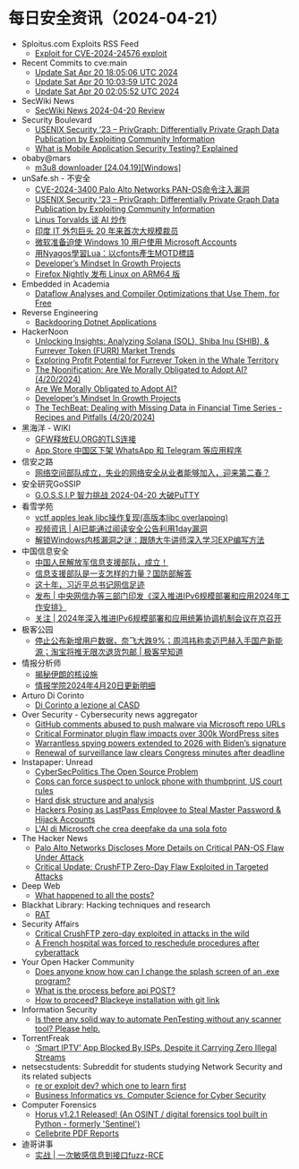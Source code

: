 # 每日安全资讯（2024-04-21）

- Sploitus.com Exploits RSS Feed
  - [Exploit for CVE-2024-24576 exploit](https://sploitus.com/exploit?id=6244F47E-DEEB-52D3-B0F3-2ADF5C925B1D&utm_source=rss&utm_medium=rss)
- Recent Commits to cve:main
  - [Update Sat Apr 20 18:05:06 UTC 2024](https://github.com/trickest/cve/commit/c39566507cc51d924d3a8101425b8bff8b4c86fe)
  - [Update Sat Apr 20 10:03:59 UTC 2024](https://github.com/trickest/cve/commit/b540f2f9c681b11c33cae3a0641f3345aa678c39)
  - [Update Sat Apr 20 02:05:52 UTC 2024](https://github.com/trickest/cve/commit/afa65552532f0a5a3a1c5116e467fc1e1de19840)
- SecWiki News
  - [SecWiki News 2024-04-20 Review](http://www.sec-wiki.com/?2024-04-20)
- Security Boulevard
  - [USENIX Security ’23 – PrivGraph: Differentially Private Graph Data Publication by Exploiting Community Information](https://securityboulevard.com/2024/04/usenix-security-23-privgraph-differentially-private-graph-data-publication-by-exploiting-community-information/)
  - [What is Mobile Application Security Testing? Explained](https://securityboulevard.com/2024/04/what-is-mobile-application-security-testing-explained/)
- obaby@mars
  - [m3u8 downloader [24.04.19][Windows]](https://h4ck.org.cn/2024/04/16580)
- unSafe.sh - 不安全
  - [CVE-2024-3400 Palo Alto Networks PAN-OS命令注入漏洞](https://buaq.net/go-235468.html)
  - [USENIX Security ’23 – PrivGraph: Differentially Private Graph Data Publication by Exploiting Community Information](https://buaq.net/go-235474.html)
  - [Linus Torvalds 谈 AI 炒作](https://buaq.net/go-235462.html)
  - [印度 IT 外包巨头 20 年来首次大规模裁员](https://buaq.net/go-235463.html)
  - [微软准备迫使 Windows 10 用户使用 Microsoft Accounts](https://buaq.net/go-235464.html)
  - [用Nyagos學習Lua：以cfonts產生MOTD標語](https://buaq.net/go-235456.html)
  - [Developer’s Mindset In Growth Projects](https://buaq.net/go-235472.html)
  - [Firefox Nightly 发布 Linux on ARM64 版](https://buaq.net/go-235465.html)
- Embedded in Academia
  - [Dataflow Analyses and Compiler Optimizations that Use Them, for Free](https://blog.regehr.org/archives/2578)
- Reverse Engineering
  - [Backdooring Dotnet Applications](https://www.reddit.com/r/ReverseEngineering/comments/1c8c1b8/backdooring_dotnet_applications/)
- HackerNoon
  - [Unlocking Insights: Analyzing Solana (SOL), Shiba Inu (SHIB), & Furrever Token (FURR) Market Trends](https://hackernoon.com/unlocking-insights-analyzing-solana-sol-shiba-inu-shib-and-furrever-token-furr-market-trends?source=rss)
  - [Exploring Profit Potential for Furrever Token in the Whale Territory](https://hackernoon.com/exploring-profit-potential-for-furrever-token-in-the-whale-territory?source=rss)
  - [The Noonification: Are We Morally Obligated to Adopt AI? (4/20/2024)](https://hackernoon.com/4-20-2024-noonification?source=rss)
  - [Are We Morally Obligated to Adopt AI?](https://hackernoon.com/are-we-morally-obligated-to-adopt-ai?source=rss)
  - [Developer’s Mindset In Growth Projects](https://hackernoon.com/developers-mindset-in-growth-projects?source=rss)
  - [The TechBeat: Dealing with Missing Data in Financial Time Series - Recipes and Pitfalls  (4/20/2024)](https://hackernoon.com/4-20-2024-techbeat?source=rss)
- 黑海洋 - WIKI
  - [GFW释放EU.ORG的TLS连接](https://www.upx8.com/4127)
  - [App Store 中国区下架 WhatsApp 和 Telegram 等应用程序](https://www.upx8.com/4126)
- 信安之路
  - [网络空间部队成立，失业的网络安全从业者能够加入，迎来第二春？](https://mp.weixin.qq.com/s?__biz=MzI5MDQ2NjExOQ==&mid=2247499319&idx=1&sn=d2059ac0f3f78e816b6c4a7c9831c2f2&chksm=ec1dce1fdb6a47094efff6eaf923bf93a44003b46d2f9667b36bfb899744914e1bb696115f31&scene=58&subscene=0#rd)
- 安全研究GoSSIP
  - [G.O.S.S.I.P 智力挑战 2024-04-20 大破PuTTY](https://mp.weixin.qq.com/s?__biz=Mzg5ODUxMzg0Ng==&mid=2247497841&idx=1&sn=078d2d1c3dcd0d294a6683f975a61431&chksm=c063d6a8f7145fbee87a5c4284255771e48c9c5f04df4d5dc4a8dbec8c32ac24674f31410429&scene=58&subscene=0#rd)
- 看雪学苑
  - [vctf apples leak libc操作复现(高版本libc overlapping)](https://mp.weixin.qq.com/s?__biz=MjM5NTc2MDYxMw==&mid=2458550827&idx=1&sn=133060020f3fe673589f8029a401e44c&chksm=b18db2a186fa3bb7a8425c0dc5fe92703091b50086abb0d2de14d516d30679d573f2294e8838&scene=58&subscene=0#rd)
  - [视频资讯 | AI已能通过阅读安全公告利用1day漏洞](https://mp.weixin.qq.com/s?__biz=MjM5NTc2MDYxMw==&mid=2458550827&idx=2&sn=465b7c6a176881671763605bfea22586&chksm=b18db2a186fa3bb738a7e710813b059c7015b0a998cf4cdc8e27059241bbb4980eb574b52f03&scene=58&subscene=0#rd)
  - [解锁Windows内核漏洞之谜：跟随大牛讲师深入学习EXP编写方法](https://mp.weixin.qq.com/s?__biz=MjM5NTc2MDYxMw==&mid=2458550827&idx=3&sn=1f22436b6c59a3c7352c1009adeea50a&chksm=b18db2a186fa3bb752989642c38c9b01f79feebad1b3de24848b27e96faf47e63eae72d8e324&scene=58&subscene=0#rd)
- 中国信息安全
  - [中国人民解放军信息支援部队，成立！](https://mp.weixin.qq.com/s?__biz=MzA5MzE5MDAzOA==&mid=2664211331&idx=1&sn=ac3190ed48019d37920efb0a3d82c082&chksm=8b59a17abc2e286cdd263bbab0481b67df8368a04c0721c22ecefac54dbc91784861de3a3d90&scene=58&subscene=0#rd)
  - [信息支援部队是一支怎样的力量？国防部解答](https://mp.weixin.qq.com/s?__biz=MzA5MzE5MDAzOA==&mid=2664211331&idx=2&sn=7b46edba8878b3bc054abab7e7760aae&chksm=8b59a17abc2e286c8645f0da99f402984cdca459478a99dfda69cbe2da846dc891332df5158a&scene=58&subscene=0#rd)
  - [这十年，习近平总书记网信足迹](https://mp.weixin.qq.com/s?__biz=MzA5MzE5MDAzOA==&mid=2664211331&idx=3&sn=afacc1aa6ba9e98ddaae69243cda16c2&chksm=8b59a17abc2e286c83d920e0902322b60e4172910e6e552615046e5e6fd39852f5f1341ca33f&scene=58&subscene=0#rd)
  - [发布 | 中央网信办等三部门印发《深入推进IPv6规模部署和应用2024年工作安排》](https://mp.weixin.qq.com/s?__biz=MzA5MzE5MDAzOA==&mid=2664211331&idx=4&sn=fa458ef1f52d0f0e6e399dbb0dff1b6e&chksm=8b59a17abc2e286cab91e38a5e08adc3cbfc1216cb79ff949d1ac6bd70aa6daf36d780707b33&scene=58&subscene=0#rd)
  - [关注 | 2024年深入推进IPv6规模部署和应用统筹协调机制会议在京召开](https://mp.weixin.qq.com/s?__biz=MzA5MzE5MDAzOA==&mid=2664211331&idx=5&sn=9f8c33d041f0058c54617bc0067923b1&chksm=8b59a17abc2e286c4fd97f1c40eb25471fd18a716909363963bf558797091a998c4861803492&scene=58&subscene=0#rd)
- 极客公园
  - [停止公布新增用户数据，奈飞大跌9%；周鸿祎称卖迈巴赫入手国产新能源；淘宝将推无限次退货包邮 | 极客早知道](https://mp.weixin.qq.com/s?__biz=MTMwNDMwODQ0MQ==&mid=2653039217&idx=1&sn=690b8b500329c2b44394c997256d2454&chksm=7e5757c74920ded10c04adf0bcf8218bc70ca91f5e7d3ee8d9157f887a28986fb09825dedf3c&scene=58&subscene=0#rd)
- 情报分析师
  - [揭秘伊朗的核设施](https://mp.weixin.qq.com/s?__biz=MzA3Mjc1MTkwOA==&mid=2650548617&idx=1&sn=341ecc4a787c763ac64f93fbdbc47b2a&chksm=871107c2b0668ed42adf0c085288f9d33f2d50797cc2cfe78598938e743dc848e2b5a87dedb7&scene=58&subscene=0#rd)
  - [情报学院2024年4月20日更新明细](https://mp.weixin.qq.com/s?__biz=MzA3Mjc1MTkwOA==&mid=2650548617&idx=2&sn=f50a6c31b1236643996651c81c3da58e&chksm=871107c2b0668ed449097ca6f2f894415c1945b05eca803938b99237865a573f670f42af1482&scene=58&subscene=0#rd)
- Arturo Di Corinto
  - [Di Corinto a lezione al CASD](https://dicorinto.it/articoli/di-corinto-a-lezione-al-casd/)
- Over Security - Cybersecurity news aggregator
  - [GitHub comments abused to push malware via Microsoft repo URLs](https://www.bleepingcomputer.com/news/security/github-comments-abused-to-push-malware-via-microsoft-repo-urls/)
  - [Critical Forminator plugin flaw impacts over 300k WordPress sites](https://www.bleepingcomputer.com/news/security/critical-forminator-plugin-flaw-impacts-over-300k-wordpress-sites/)
  - [Warrantless spying powers extended to 2026 with Biden’s signature](https://therecord.media/fisa-section-702-bill-biden-signature)
  - [Renewal of surveillance law clears Congress minutes after deadline](https://therecord.media/fisa-section-702-senate-clears-reauthorization)
- Instapaper: Unread
  - [CyberSecPolitics The Open Source Problem](https://cybersecpolitics.blogspot.com/2024/04/the-open-source-problem.html)
  - [Cops can force suspect to unlock phone with thumbprint, US court rules](https://arstechnica.com/tech-policy/2024/04/cops-can-force-suspect-to-unlock-phone-with-thumbprint-us-court-rules/)
  - [Hard disk structure and analysis](https://blog.cyber5w.com/Hard-Disk-Investigation.html)
  - [Hackers Posing as LastPass Employee to Steal Master Password & Hijack Accounts](https://cybersecuritynews.com/hackers-posing-lastpass-employee/)
  - [L'AI di Microsoft che crea deepfake da una sola foto](https://www.wired.it/article/ai-microsoft-deepfake-da-una-sola-foto/)
- The Hacker News
  - [Palo Alto Networks Discloses More Details on Critical PAN-OS Flaw Under Attack](https://thehackernews.com/2024/04/palo-alto-networks-discloses-more.html)
  - [Critical Update: CrushFTP Zero-Day Flaw Exploited in Targeted Attacks](https://thehackernews.com/2024/04/critical-update-crushftp-zero-day-flaw.html)
- Deep Web
  - [What happened to all the posts?](https://www.reddit.com/r/deepweb/comments/1c8zxt2/what_happened_to_all_the_posts/)
- Blackhat Library: Hacking techniques and research
  - [RAT](https://www.reddit.com/r/blackhat/comments/1c8wnv6/rat/)
- Security Affairs
  - [Critical CrushFTP zero-day exploited in attacks in the wild](https://securityaffairs.com/162067/hacking/crushftp-zero-day-exploited.html)
  - [A French hospital was forced to reschedule procedures after cyberattack](https://securityaffairs.com/162057/hacking/french-hospital-cyber-attack.html)
- Your Open Hacker Community
  - [Does anyone know how can I change the splash screen of an .exe program?](https://www.reddit.com/r/HowToHack/comments/1c91aqc/does_anyone_know_how_can_i_change_the_splash/)
  - [What is the process before api POST?](https://www.reddit.com/r/HowToHack/comments/1c8m6yn/what_is_the_process_before_api_post/)
  - [How to proceed? Blackeye installation with git link](https://www.reddit.com/r/HowToHack/comments/1c8e90c/how_to_proceed_blackeye_installation_with_git_link/)
- Information Security
  - [Is there any solid way to automate PenTesting without any scanner tool? Please help.](https://www.reddit.com/r/Information_Security/comments/1c8mbmj/is_there_any_solid_way_to_automate_pentesting/)
- TorrentFreak
  - [‘Smart IPTV’ App Blocked By ISPs, Despite it Carrying Zero Illegal Streams](https://torrentfreak.com/smart-iptv-app-blocked-by-isps-despite-it-carrying-zero-illegal-streams-240420/)
- netsecstudents: Subreddit for students studying Network Security and its related subjects
  - [re or exploit dev? which one to learn first](https://www.reddit.com/r/netsecstudents/comments/1c8ixhv/re_or_exploit_dev_which_one_to_learn_first/)
  - [Business Informatics vs. Computer Science for Cyber Security](https://www.reddit.com/r/netsecstudents/comments/1c8p0jk/business_informatics_vs_computer_science_for/)
- Computer Forensics
  - [Horus v1.2.1 Released! (An OSINT / digital forensics tool built in Python - formerly 'Sentinel')](https://www.reddit.com/r/computerforensics/comments/1c93wrz/horus_v121_released_an_osint_digital_forensics/)
  - [Cellebrite PDF Reports](https://www.reddit.com/r/computerforensics/comments/1c8lu7s/cellebrite_pdf_reports/)
- 迪哥讲事
  - [实战 | 一次敏感信息到接口fuzz-RCE](https://mp.weixin.qq.com/s?__biz=MzIzMTIzNTM0MA==&mid=2247494328&idx=1&sn=bcd935177f51157bcbbcf674c6a18e18&chksm=e8a5e0dbdfd269cd407b133af55c5621d5d24a02367a1c2eb86a5cebbfcd266980a5b9fbd10f&scene=58&subscene=0#rd)
